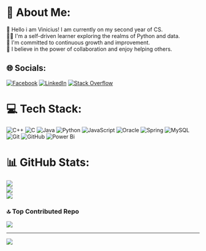 # 💫 About Me:
👋 Hello i am Vinicius! I am currently on my second year of CS.<br>👨‍💻 I'm a self-driven learner exploring the realms of Python and data.<br>🌱 I'm committed to continuous growth and improvement.<br>🤝 I believe in the power of collaboration and enjoy helping others.<br>


## 🌐 Socials:
[![Facebook](https://img.shields.io/badge/Facebook-%231877F2.svg?logo=Facebook&logoColor=white)](https://m.facebook.com/vinicius.castellani.52/) [![LinkedIn](https://img.shields.io/badge/LinkedIn-%230077B5.svg?logo=linkedin&logoColor=white)](https://www.linkedin.com/in/vinicius-castellani-tonello-35542b277/) [![Stack Overflow](https://img.shields.io/badge/-Stackoverflow-FE7A16?logo=stack-overflow&logoColor=white)](https://stackoverflow.com/users/22579788) 

# 💻 Tech Stack:
![C++](https://img.shields.io/badge/c++-%2300599C.svg?style=for-the-badge&logo=c%2B%2B&logoColor=white) ![C](https://img.shields.io/badge/c-%2300599C.svg?style=for-the-badge&logo=c&logoColor=white) ![Java](https://img.shields.io/badge/java-%23ED8B00.svg?style=for-the-badge&logo=openjdk&logoColor=white) ![Python](https://img.shields.io/badge/python-3670A0?style=for-the-badge&logo=python&logoColor=ffdd54) ![JavaScript](https://img.shields.io/badge/javascript-%23323330.svg?style=for-the-badge&logo=javascript&logoColor=%23F7DF1E) ![Oracle](https://img.shields.io/badge/Oracle-F80000?style=for-the-badge&logo=oracle&logoColor=white) ![Spring](https://img.shields.io/badge/spring-%236DB33F.svg?style=for-the-badge&logo=spring&logoColor=white) ![MySQL](https://img.shields.io/badge/mysql-4479A1.svg?style=for-the-badge&logo=mysql&logoColor=white) ![Git](https://img.shields.io/badge/git-%23F05033.svg?style=for-the-badge&logo=git&logoColor=white) ![GitHub](https://img.shields.io/badge/github-%23121011.svg?style=for-the-badge&logo=github&logoColor=white) ![Power Bi](https://img.shields.io/badge/power_bi-F2C811?style=for-the-badge&logo=powerbi&logoColor=black)
# 📊 GitHub Stats:
![](https://github-readme-stats.vercel.app/api?username=ViniciusCastellani&theme=gotham&hide_border=false&include_all_commits=true&count_private=false)<br/>
![](https://github-readme-streak-stats.herokuapp.com/?user=ViniciusCastellani&theme=gotham&hide_border=false)<br/>
![](https://github-readme-stats.vercel.app/api/top-langs/?username=ViniciusCastellani&theme=gotham&hide_border=false&include_all_commits=true&count_private=false&layout=compact)

### 🔝 Top Contributed Repo
![](https://github-contributor-stats.vercel.app/api?username=ViniciusCastellani&limit=5&theme=dark&combine_all_yearly_contributions=true)

---
[![](https://visitcount.itsvg.in/api?id=ViniciusCastellani&icon=0&color=0)](https://visitcount.itsvg.in)

<!-- Proudly created with GPRM ( https://gprm.itsvg.in ) -->
